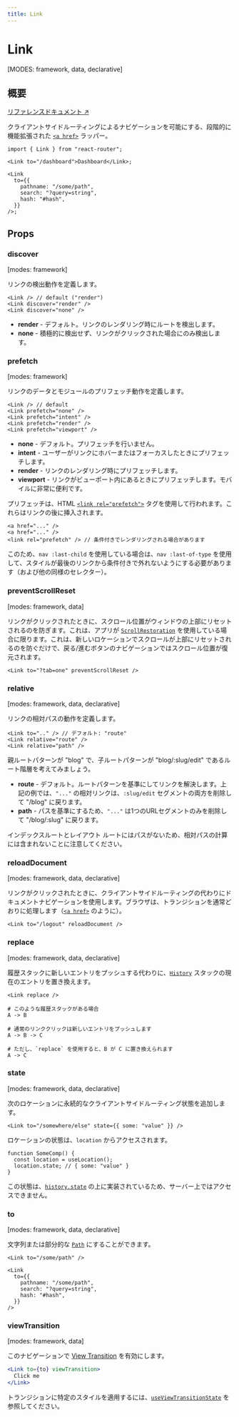 ```yaml
---
title: Link
---
```


# Link

[MODES: framework, data, declarative]

## 概要

[リファレンスドキュメント ↗](https://api.reactrouter.com/v7/functions/react_router.Link.html)

クライアントサイドルーティングによるナビゲーションを可能にする、段階的に機能拡張された [`<a href>`](https://developer.mozilla.org/en-US/docs/Web/HTML/Element/a) ラッパー。

```tsx
import { Link } from "react-router";

<Link to="/dashboard">Dashboard</Link>;

<Link
  to={{
    pathname: "/some/path",
    search: "?query=string",
    hash: "#hash",
  }}
/>;
```

## Props

### discover

[modes: framework]

リンクの検出動作を定義します。

```tsx
<Link /> // default ("render")
<Link discover="render" />
<Link discover="none" />
```

- **render** - デフォルト。リンクのレンダリング時にルートを検出します。
- **none** - 積極的に検出せず、リンクがクリックされた場合にのみ検出します。

### prefetch

[modes: framework]

リンクのデータとモジュールのプリフェッチ動作を定義します。

```tsx
<Link /> // default
<Link prefetch="none" />
<Link prefetch="intent" />
<Link prefetch="render" />
<Link prefetch="viewport" />
```

- **none** - デフォルト。プリフェッチを行いません。
- **intent** - ユーザーがリンクにホバーまたはフォーカスしたときにプリフェッチします。
- **render** - リンクのレンダリング時にプリフェッチします。
- **viewport** - リンクがビューポート内にあるときにプリフェッチします。モバイルに非常に便利です。

プリフェッチは、HTML [`<link rel="prefetch">`](https://developer.mozilla.org/en-US/docs/Web/HTML/Element/link) タグを使用して行われます。これらはリンクの後に挿入されます。

```tsx
<a href="..." />
<a href="..." />
<link rel="prefetch" /> // 条件付きでレンダリングされる場合があります
```

このため、`nav :last-child` を使用している場合は、`nav :last-of-type` を使用して、スタイルが最後のリンクから条件付きで外れないようにする必要があります（および他の同様のセレクター）。

### preventScrollReset

[modes: framework, data]

リンクがクリックされたときに、スクロール位置がウィンドウの上部にリセットされるのを防ぎます。これは、アプリが [`ScrollRestoration`](../components/ScrollRestoration) を使用している場合に限ります。これは、新しいロケーションでスクロールが上部にリセットされるのを防ぐだけで、戻る/進むボタンのナビゲーションではスクロール位置が復元されます。

```tsx
<Link to="?tab=one" preventScrollReset />
```

### relative

[modes: framework, data, declarative]

リンクの相対パスの動作を定義します。

```tsx
<Link to=".." /> // デフォルト: "route"
<Link relative="route" />
<Link relative="path" />
```

親ルートパターンが "blog" で、子ルートパターンが "blog/:slug/edit" であるルート階層を考えてみましょう。

- **route** - デフォルト。ルートパターンを基準にしてリンクを解決します。上記の例では、`"..."` の相対リンクは、`:slug/edit` セグメントの両方を削除して "/blog" に戻ります。
- **path** - パスを基準にするため、`"..."` は1つのURLセグメントのみを削除して "/blog/:slug" に戻ります。

インデックスルートとレイアウト ルートにはパスがないため、相対パスの計算には含まれないことに注意してください。

### reloadDocument

[modes: framework, data, declarative]

リンクがクリックされたときに、クライアントサイドルーティングの代わりにドキュメントナビゲーションを使用します。ブラウザは、トランジションを通常どおりに処理します（[`<a href>`](https://developer.mozilla.org/en-US/docs/Web/HTML/Element/a) のように）。

```tsx
<Link to="/logout" reloadDocument />
```

### replace

[modes: framework, data, declarative]

履歴スタックに新しいエントリをプッシュする代わりに、[`History`](https://developer.mozilla.org/en-US/docs/Web/API/History) スタックの現在のエントリを置き換えます。

```tsx
<Link replace />
```

```
# このような履歴スタックがある場合
A -> B

# 通常のリンククリックは新しいエントリをプッシュします
A -> B -> C

# ただし、`replace` を使用すると、B が C に置き換えられます
A -> C
```

### state

[modes: framework, data, declarative]

次のロケーションに永続的なクライアントサイドルーティング状態を追加します。

```tsx
<Link to="/somewhere/else" state={{ some: "value" }} />
```

ロケーションの状態は、`location` からアクセスされます。

```tsx
function SomeComp() {
  const location = useLocation();
  location.state; // { some: "value" }
}
```

この状態は、[`history.state`](https://developer.mozilla.org/en-US/docs/Web/API/History/state) の上に実装されているため、サーバー上ではアクセスできません。

### to

[modes: framework, data, declarative]

文字列または部分的な [`Path`](https://api.reactrouter.com/v7/interfaces/react_router.Path.html) にすることができます。

```tsx
<Link to="/some/path" />

<Link
  to={{
    pathname: "/some/path",
    search: "?query=string",
    hash: "#hash",
  }}
/>
```

### viewTransition

[modes: framework, data]

このナビゲーションで [View Transition](https://developer.mozilla.org/en-US/docs/Web/API/View_Transitions_API) を有効にします。

```jsx
<Link to={to} viewTransition>
  Click me
</Link>
```

トランジションに特定のスタイルを適用するには、[`useViewTransitionState`](../hooks/useViewTransitionState) を参照してください。